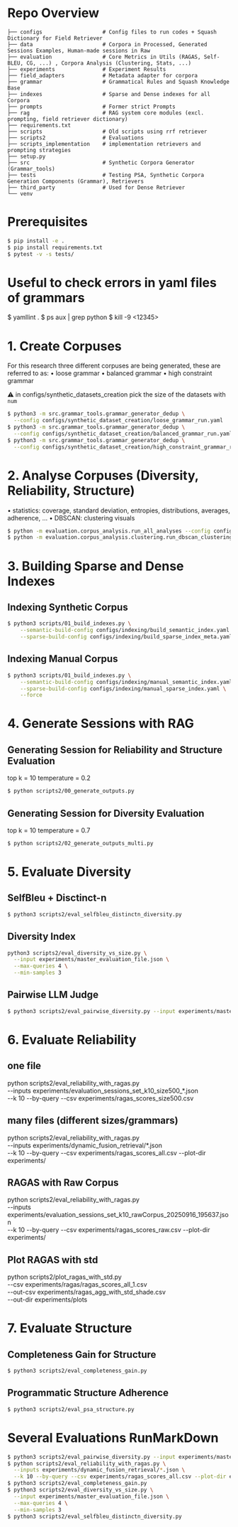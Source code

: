 # Repo Overview
```text
├── configs                   # Config files to run codes + Squash Dictionary for Field Retriever
├── data                      # Corpora in Processed, Generated Sessions Examples, Human-made sessions in Raw
├── evaluation                # Core Metrics in Utils (RAGAS, Self-BLEU, CG, ...) , Corpora Analysis (Clustering, Stats, ...)
├── experiments               # Experiment Results
├── field_adapters            # Metadata adapter for corpora
├── grammar                   # Grammatical Rules and Squash Knowledge Base
├── indexes                   # Sparse and Dense indexes for all Corpora
├── prompts                   # Former strict Prompts
├── rag                       # RAG system core modules (excl. prompting, field retriever dictionary)
├── requirements.txt
├── scripts                   # Old scripts using rrf retriever
├── scripts2                  # Evaluations 
├── scripts_implementation    # implementation retrievers and prompting strategies
├── setup.py
├── src                       # Synthetic Corpora Generator (Grammar_tools)
├── tests                     # Testing PSA, Synthetic Corpora Generation Components (Grammar), Retrievers
├── third_party               # Used for Dense Retriever
└── venv

```



# Prerequisites
```bash
$ pip install -e .
$ pip install requirements.txt
$ pytest -v -s tests/
```

# Useful to check errors in yaml files of grammars
$ yamllint .
$ ps aux | grep python
$ kill -9 <12345>



# 1. Create Corpuses
For this research three different corpuses are being generated, these are referred to as:
• loose grammar
• balanced grammar
• high constraint grammar

⚠️ in configs/synthetic_datasets_creation pick the size of the datasets with ```num```
```bash
$ python3 -m src.grammar_tools.grammar_generator_dedup \
  --config configs/synthetic_dataset_creation/loose_grammar_run.yaml
$ python3 -m src.grammar_tools.grammar_generator_dedup \
  --config configs/synthetic_dataset_creation/balanced_grammar_run.yaml
$ python3 -m src.grammar_tools.grammar_generator_dedup \
  --config configs/synthetic_dataset_creation/high_constraint_grammar_run.yaml
```


# 2. Analyse Corpuses (Diversity, Reliability, Structure)
• statistics: coverage, standard deviation, entropies, distributions, averages, adherence, ...
• DBSCAN: clustering visuals
```bash
$ python -m evaluation.corpus_analysis.run_all_analyses --config configs/corpus_analysis/statistics_analysis_config.yaml
$ python -m evaluation.corpus_analysis.clustering.run_dbscan_clustering --config configs/corpus_analysis/clustering_config.yaml
```


# 3. Building Sparse and Dense Indexes

## Indexing Synthetic Corpus
```bash
$ python3 scripts/01_build_indexes.py \
    --semantic-build-config configs/indexing/build_semantic_index.yaml \
    --sparse-build-config configs/indexing/build_sparse_index_meta.yaml
```

## Indexing Manual Corpus
```bash
$ python3 scripts/01_build_indexes.py \
    --semantic-build-config configs/indexing/manual_semantic_index.yaml \
    --sparse-build-config configs/indexing/manual_sparse_index.yaml \
    --force
```


# 4. Generate Sessions with RAG

## Generating Session for Reliability and Structure Evaluation
top k = 10
temperature = 0.2
```bash
$ python scripts2/00_generate_outputs.py
```

## Generating Session for Diversity Evaluation
top k = 10
temperature = 0.7

```bash
$ python scripts2/02_generate_outputs_multi.py
```

# 5. Evaluate Diversity 

## SelfBleu + Disctinct-n

```bash
$ python3 scripts2/eval_selfbleu_distinctn_diversity.py
```

## Diversity Index
```bash
python3 scripts2/eval_diversity_vs_size.py \
  --input experiments/master_evaluation_file.json \
  --max-queries 4 \
  --min-samples 3
```

## Pairwise LLM Judge
```bash
$ python3 scripts2/eval_pairwise_diversity.py --input experiments/master_evaluation_file.json
```


# 6. Evaluate Reliability

## one file
python scripts2/eval_reliability_with_ragas.py \
  --inputs experiments/evaluation_sessions_set_k10_size500_*.json \
  --k 10 --by-query --csv experiments/ragas_scores_size500.csv

## many files (different sizes/grammars)
python scripts2/eval_reliability_with_ragas.py \
  --inputs experiments/dynamic_fusion_retrieval/*.json \
  --k 10 --by-query --csv experiments/ragas_scores_all.csv --plot-dir experiments/

## RAGAS with Raw Corpus
python scripts2/eval_reliability_with_ragas.py \
  --inputs experiments/evaluation_sessions_set_k10_rawCorpus_20250916_195637.json \
  --k 10 --by-query --csv experiments/ragas_scores_raw.csv --plot-dir experiments/

## Plot RAGAS with std
python scripts2/plot_ragas_with_std.py \
  --csv experiments/ragas/ragas_scores_all_1.csv \
  --out-csv experiments/ragas_agg_with_std_shade.csv \
  --out-dir experiments/plots

# 7. Evaluate Structure

## Completeness Gain for Structure
```Bash
$ python3 scripts2/eval_completeness_gain.py
```

## Programmatic Structure Adherence
```bash
$ python3 scripts2/eval_psa_structure.py
```

# Several Evaluations RunMarkDown
```bash
$ python3 scripts2/eval_pairwise_diversity.py --input experiments/master_evaluation_file.json
$ python scripts2/eval_reliability_with_ragas.py \
  --inputs experiments/dynamic_fusion_retrieval/*.json \
  --k 10 --by-query --csv experiments/ragas_scores_all.csv --plot-dir experiments/
$ python3 scripts2/eval_completeness_gain.py
$ python3 scripts2/eval_diversity_vs_size.py \
  --input experiments/master_evaluation_file.json \
  --max-queries 4 \
  --min-samples 3
$ python3 scripts2/eval_selfbleu_distinctn_diversity.py
```









